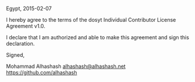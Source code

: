 Egypt, 2015-02-07

I hereby agree to the terms of the dosyt Individual Contributor License
Agreement v1.0.

I declare that I am authorized and able to make this agreement and sign this
declaration.

Signed,

Mohammad Alhashash alhashash@alhashash.net https://github.com/alhashash
